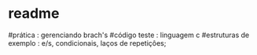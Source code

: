 # readme
#prática : gerenciando brach's
#código teste : linguagem c
#estruturas de exemplo : e/s, condicionais, laços de repetiçôes;
